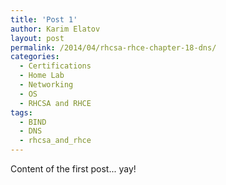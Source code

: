 ```yaml
---
title: 'Post 1'
author: Karim Elatov
layout: post
permalink: /2014/04/rhcsa-rhce-chapter-18-dns/
categories:
  - Certifications
  - Home Lab
  - Networking
  - OS
  - RHCSA and RHCE
tags:
  - BIND
  - DNS
  - rhcsa_and_rhce
---
```


Content of the first post... yay!
